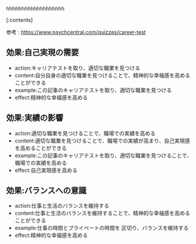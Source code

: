 

hhhhhhhhhhhhhhhhhhh
    
[:contents]

参考 : https://www.psychcentral.com/quizzes/career-test

## 効果:自己実現の需要
- action:キャリアテストを取り、適切な職業を見つける
- content:自分自身の適切な職業を見つけることで、精神的な幸福感を高めることができる
- example:この記事のキャリアテストを取り、適切な職業を見つける
- effect:精神的な幸福感を高める

## 効果:実績の影響
- action:適切な職業を見つけることで、職場での実績を高める
- content:適切な職業を見つけることで、職場での実績が高まり、自己実現感を高めることができる
- example:この記事のキャリアテストを取り、適切な職業を見つけることで、職場での実績を高める
- effect:自己実現感を高める

## 効果:バランスへの意識
- action:仕事と生活のバランスを維持する
- content:仕事と生活のバランスを維持することで、精神的な幸福感を高めることができる
- example:仕事の時間とプライベートの時間を 区切り、バランスを維持する
- effect:精神的な幸福感を高める

    